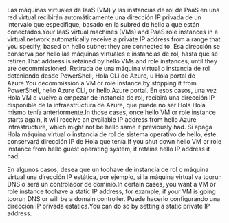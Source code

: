 <span data-ttu-id="cf9d7-101">Las máquinas virtuales de IaaS (VM) y las instancias de rol de PaaS en una red virtual recibirán automáticamente una dirección IP privada de un intervalo que especifique, basado en la subred de hello a que están conectados.</span><span class="sxs-lookup"><span data-stu-id="cf9d7-101">Your IaaS virtual machines (VMs) and PaaS role instances in a virtual network automatically receive a private IP address from a range that you specify, based on hello subnet they are connected to.</span></span> <span data-ttu-id="cf9d7-102">Esa dirección se conserva por hello las máquinas virtuales e instancias de rol, hasta que se retiren.</span><span class="sxs-lookup"><span data-stu-id="cf9d7-102">That address is retained by hello VMs and role instances, until they are decommissioned.</span></span> <span data-ttu-id="cf9d7-103">Retirada de una máquina virtual o instancia de rol deteniendo desde PowerShell, Hola CLI de Azure, u Hola portal de Azure.</span><span class="sxs-lookup"><span data-stu-id="cf9d7-103">You decommission a VM or role instance by stopping it from PowerShell, hello Azure CLI, or hello Azure portal.</span></span> <span data-ttu-id="cf9d7-104">En esos casos, una vez Hola VM o vuelve a empezar de instancia de rol, recibirá una dirección IP disponible de la infraestructura de Azure, que puede no ser Hola Hola mismo tenía anteriormente.</span><span class="sxs-lookup"><span data-stu-id="cf9d7-104">In those cases, once hello VM or role instance starts again, it will receive an available IP address from hello Azure infrastructure, which might not be hello same it previously had.</span></span> <span data-ttu-id="cf9d7-105">Si apaga Hola máquina virtual o instancia de rol de sistema operativo de hello, éste conservará dirección IP de Hola que tenía.</span><span class="sxs-lookup"><span data-stu-id="cf9d7-105">If you shut down hello VM or role instance from hello guest operating system, it retains hello IP address it had.</span></span>  

<span data-ttu-id="cf9d7-106">En algunos casos, desea que un toohave de instancia de rol o máquina virtual una dirección IP estática, por ejemplo, si la máquina virtual va toorun DNS o será un controlador de dominio.</span><span class="sxs-lookup"><span data-stu-id="cf9d7-106">In certain cases, you want a VM or role instance toohave a static IP address, for example, if your VM is going toorun DNS or will be a domain controller.</span></span> <span data-ttu-id="cf9d7-107">Puede hacerlo configurando una dirección IP privada estática.</span><span class="sxs-lookup"><span data-stu-id="cf9d7-107">You can do so by setting a static private IP address.</span></span>

